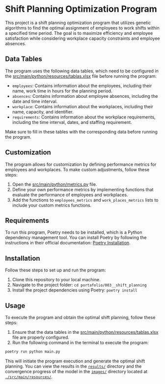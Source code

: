 # Shift Planning Optimization Program

This project is a shift planning optimization program that utilizes genetic algorithms to find the optimal assignment of employees to work shifts within a specified time period. The goal is to maximize efficiency and employee satisfaction while considering workplace capacity constraints and employee absences.

## Data Tables

The program uses the following data tables, which need to be configured in the [src/main/python/resources/tablas.xlsx](./src/main/python/resources/tablas.xlsx) file before running the program:

- `employees`: Contains information about the employees, including their name, work time in hours for the planning period.
- `absences`: Contains information about employee absences, including the date and time interval.
- `workplace`: Contains information about the workplaces, including their name, capacity, and identifier.
- `requirements`: Contains information about the workplace requirements, including the time interval, dates, and staffing requirement.

Make sure to fill in these tables with the corresponding data before running the program.

## Customization

The program allows for customization by defining performance metrics for employees and workplaces. To make custom adjustments, follow these steps:

1. Open the [src/main/python/metrics.py](./src/main/python/metrics.py) file.
2. Define your own performance metrics by implementing functions that evaluate the performance of employees and workplaces.
3. Add the functions to `employees_metrics` and `work_places_metrics` lists to include your custom metrics functions.

## Requirements

To run this program, Poetry needs to be installed, which is a Python dependency management tool. You can install Poetry by following the instructions in their official documentation: [Poetry Installation](https://python-poetry.org/docs/#installation).

## Installation

Follow these steps to set up and run the program:

1. Clone this repository to your local machine.
2. Navigate to the project folder: `cd portafolio/003__shift_planning`
3. Install the project dependencies using Poetry: `poetry install`

## Usage

To execute the program and obtain the optimal shift planning, follow these steps:

1. Ensure that the data tables in the [src/main/python/resources/tablas.xlsx](./src/main/python/resources/tablas.xlsx) file are properly configured.
2. Run the following command in the terminal to execute the program:

```bash
poetry run python main.py
```

This will initiate the program execution and generate the optimal shift planning. You can view the results in the [`results/`](./src/main/resources/results/) directory and the convergence progress of the model in the [`images/`](./src/main/resources/images/) directory located at [`./src/main/resources/`](./src/main/resources/).


